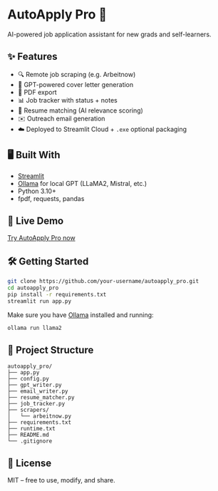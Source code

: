 # AutoApply Pro 🚀

AI-powered job application assistant for new grads and self-learners.

## ✨ Features

- 🔍 Remote job scraping (e.g. Arbeitnow)
- 🧠 GPT-powered cover letter generation
- 📄 PDF export
- 📊 Job tracker with status + notes
- 🧠 Resume matching (AI relevance scoring)
- ✉️ Outreach email generation
- ☁️ Deployed to Streamlit Cloud + `.exe` optional packaging

## 🖥️ Built With

- [Streamlit](https://streamlit.io)
- [Ollama](https://ollama.com) for local GPT (LLaMA2, Mistral, etc.)
- Python 3.10+
- fpdf, requests, pandas

## 🚀 Live Demo

[Try AutoApply Pro now](https://autoapply-pro.streamlit.app)

## 🛠️ Getting Started

```bash
git clone https://github.com/your-username/autoapply_pro.git
cd autoapply_pro
pip install -r requirements.txt
streamlit run app.py
```

Make sure you have [Ollama](https://ollama.com) installed and running:
```bash
ollama run llama2
```

## 🧪 Project Structure

```
autoapply_pro/
├── app.py
├── config.py
├── gpt_writer.py
├── email_writer.py
├── resume_matcher.py
├── job_tracker.py
├── scrapers/
│   └── arbeitnow.py
├── requirements.txt
├── runtime.txt
├── README.md
└── .gitignore
```

## 🧳 License

MIT – free to use, modify, and share.
